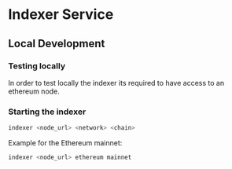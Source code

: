 # Indexer Service

## Local Development

### Testing locally

In order to test locally the indexer its required to have access to an ethereum node.

### Starting the indexer

```bash
indexer <node_url> <network> <chain>
```

Example for the Ethereum mainnet:

```bash
indexer <node_url> ethereum mainnet
```